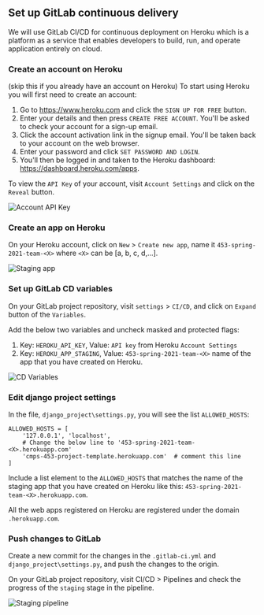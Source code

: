 ## Set up GitLab continuous delivery

We will use GitLab CI/CD for continuous deployment on Heroku which is a platform as a service
that enables developers to build, run, and operate application entirely on cloud.

### Create an account on Heroku

(skip this if you already have an account on Heroku)
To start using Heroku you will first need to create an account:

1. Go to https://www.heroku.com and click the `SIGN UP FOR FREE` button.
2. Enter your details and then press `CREATE FREE ACCOUNT`.
   You'll be asked to check your account for a sign-up email.
3. Click the account activation link in the signup email.
   You'll be taken back to your account on the web browser.
4. Enter your password and click `SET PASSWORD AND LOGIN`.
5. You'll then be logged in and taken to the Heroku dashboard: https://dashboard.heroku.com/apps.

To view the `API Key` of your account, visit `Account Settings` and click on the `Reveal` button.

![Account API Key](docs/imgs/account_api_key.png)

### Create an app on Heroku

On your Heroku account, click on `New` > `Create new app`, name it `453-spring-2021-team-<X>` where `<X>` can be [a, b, c, d,...].

![Staging app](docs/imgs/create_app.png)

### Set up GitLab CD variables

On your GitLab project repository, visit `settings` > `CI/CD`, and click on `Expand` button of the `Variables`.

Add the below two variables and uncheck masked and protected flags:

1. Key: `HEROKU_API_KEY`, Value: `API key` from Heroku `Account Settings`
2. Key: `HEROKU_APP_STAGING`, Value: `453-spring-2021-team-<X>` name of the app that you have created on Heroku.

![CD Variables](docs/imgs/cd-variables.png)

### Edit django project settings

In the file, `django_project\settings.py`, you will see the list `ALLOWED_HOSTS`:

```
ALLOWED_HOSTS = [
    '127.0.0.1', 'localhost',
    # Change the below line to '453-spring-2021-team-<X>.herokuapp.com'
    'cmps-453-project-template.herokuapp.com'  # comment this line
]
```

Include a list element to the `ALLOWED_HOSTS` that matches the name of the staging app
that you have created on Heroku like this: `453-spring-2021-team-<X>.herokuapp.com`.

All the web apps registered on Heroku are registered under the domain `.herokuapp.com`.

### Push changes to GitLab

Create a new commit for the changes in the `.gitlab-ci.yml` and `django_project\settings.py`,
and push the changes to the origin.

On your GitLab project repository, visit CI/CD > Pipelines and check the progress of the `staging` stage in the pipeline.

![Staging pipeline](docs/imgs/pipeline-staging.png)

